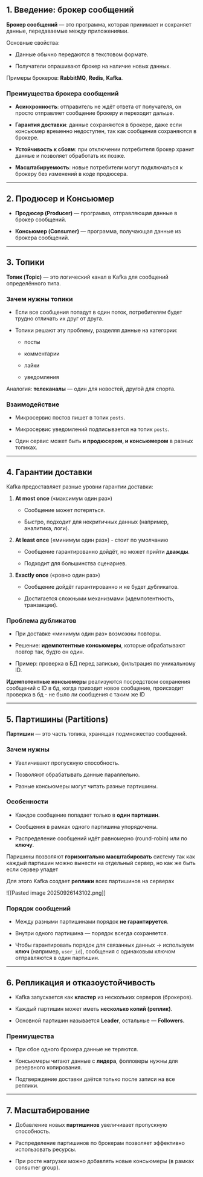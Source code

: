 ## 1. Введение: брокер сообщений

**Брокер сообщений** — это программа, которая принимает и сохраняет данные, передаваемые между приложениями.

Основные свойства:

- Данные обычно передаются в текстовом формате.
    
- Получатели опрашивают брокер на наличие новых данных.

Примеры брокеров: **RabbitMQ**, **Redis**, **Kafka**.

### Преимущества брокера сообщений

- **Асинхронность**: отправитель не ждёт ответа от получателя, он просто отправляет сообщение брокеру и переходит дальше.
    
- **Гарантия доставки**: данные сохраняются в брокере, даже если консьюмер временно недоступен, так как сообщения сохраняются в брокере.
    
- **Устойчивость к сбоям**: при отключении потребителя брокер хранит данные и позволяет обработать их позже.
    
- **Масштабируемость**: новые потребители могут подключаться к брокеру без изменений в коде продюсера.

---

## 2. Продюсер и Консьюмер

- **Продюсер (Producer)** — программа, отправляющая данные в брокер сообщений.
    
- **Консьюмер (Consumer)** — программа, получающая данные из брокера сообщений.

---

## 3. Топики

**Топик (Topic)** — это логический канал в Kafka для сообщений определённого типа.

### Зачем нужны топики

- Если все сообщения попадут в один поток, потребителям будет трудно отличать их друг от друга.
    
- Топики решают эту проблему, разделяя данные на категории:
    
    - посты
        
    - комментарии
        
    - лайки
        
    - уведомления

Аналогия: **телеканалы** — один для новостей, другой для спорта.

### Взаимодействие

- Микросервис постов пишет в топик `posts`.
    
- Микросервис уведомлений подписывается на топик `posts`.
    
- Один сервис может быть **и продюсером, и консьюмером** в разных топиках.

---

## 4. Гарантии доставки

Kafka предоставляет разные уровни гарантии доставки:

1. **At most once** («максимум один раз»)
    
    - Сообщение может потеряться.
        
    - Быстро, подходит для некритичных данных (например, аналитика, логи).
        
2. **At least once** («минимум один раз») - стоит по умолчанию
    
    - Сообщение гарантированно дойдёт, но может прийти **дважды**.
        
    - Подходит для большинства сценариев.
        
3. **Exactly once** («ровно один раз»)
    
    - Сообщение дойдёт гарантированно и не будет дубликатов.
        
    - Достигается сложными механизмами (идемпотентность, транзакции).

### Проблема дубликатов

- При доставке «минимум один раз» возможны повторы.
    
- Решение: **идемпотентные консьюмеры**, которые обрабатывают повтор так, будто он один.
    
- Пример: проверка в БД перед записью, фильтрация по уникальному ID.


**Идемпотентные консьюмеры** реализуются посредством сохранения сообщений с ID в бд, когда приходит новое сообщение, происходит проверка в бд - не было ли сообщения с таким же ID

---

## 5. Партишины (Partitions)

**Партишин** — это часть топика, хранящая подмножество сообщений.

### Зачем нужны

- Увеличивают пропускную способность.
    
- Позволяют обрабатывать данные параллельно.
    
- Разные консьюмеры могут читать разные партишины.

### Особенности

- Каждое сообщение попадает только в **один партишин**.
    
- Сообщения в рамках одного партишина упорядочены.
    
- Распределение сообщений идёт равномерно (round-robin) или по **ключу**.

Паришины позволяют **горизонтально масштабировать** систему так как каждый партишин можно вынести на отдельный сервер, но как же быть если сервер упадет 

Для этого Kafka создает **реплики** всех партишинов на серверах

![[Pasted image 20250926143102.png]]

### Порядок сообщений

- Между разными партишинами порядок **не гарантируется**.
    
- Внутри одного партишина — порядок всегда сохраняется.
    
- Чтобы гарантировать порядок для связанных данных → используем **ключ** (например, `user_id`), сообщения с одинаковым ключом отправляются в один партишин.

---

## 6. Репликация и отказоустойчивость

- Kafka запускается как **кластер** из нескольких серверов (брокеров).
    
- Каждый партишин может иметь **несколько копий (реплик)**.
    
- Основной партишин называется **Leader**, остальные — **Followers.**

### Преимущества

- При сбое одного брокера данные не теряются.
    
- Консьюмеры читают данные с **лидера**, фолловеры нужны для резервного копирования.
    
- Подтверждение доставки даётся только после записи на все реплики.

---

## 7. Масштабирование

- Добавление новых **партишинов** увеличивает пропускную способность.
    
- Распределение партишинов по брокерам позволяет эффективно использовать ресурсы.
    
- При росте нагрузки можно добавлять новые консьюмеры (в рамках consumer group).
